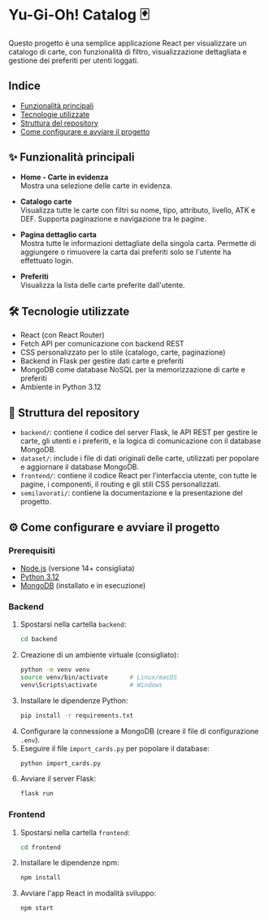 # Yu-Gi-Oh! Catalog 🃏 

Questo progetto è una semplice applicazione React per visualizzare un catalogo di carte, con funzionalità di filtro, visualizzazione dettagliata e gestione dei preferiti per utenti loggati.


## Indice

- [Funzionalità principali](#-funzionalità-principali)
- [Tecnologie utilizzate](#️-tecnologie-utilizzate)
- [Struttura del repository](#-struttura-del-repository)
- [Come configurare e avviare il progetto](#️-come-configurare-e-avviare-il-progetto)

## ✨ Funzionalità principali

- **Home - Carte in evidenza**  
  Mostra una selezione delle carte in evidenza.
  
- **Catalogo carte**  
  Visualizza tutte le carte con filtri su nome, tipo, attributo, livello, ATK e DEF. Supporta paginazione e navigazione tra le pagine.

- **Pagina dettaglio carta**  
  Mostra tutte le informazioni dettagliate della singola carta. Permette di aggiungere o rimuovere la carta dai preferiti solo se l'utente ha effettuato login.

- **Preferiti**  
  Visualizza la lista delle carte preferite dall'utente.

## 🛠️ Tecnologie utilizzate

- React (con React Router)
- Fetch API per comunicazione con backend REST
- CSS personalizzato per lo stile (catalogo, carte, paginazione)
- Backend in Flask per gestire dati carte e preferiti
- MongoDB come database NoSQL per la memorizzazione di carte e preferiti
- Ambiente in Python 3.12

## 📁 Struttura del repository

- `backend/`: contiene il codice del server Flask, le API REST per gestire le carte, gli utenti e i preferiti, e la logica di comunicazione con il database MongoDB.
- `dataset/`: include i file di dati originali delle carte, utilizzati per popolare e aggiornare il database MongoDB.
- `frontend/`: contiene il codice React per l’interfaccia utente, con tutte le pagine, i componenti, il routing e gli stili CSS personalizzati.
- `semilavorati/`: contiene la documentazione e la presentazione del progetto.

## ⚙️ Come configurare e avviare il progetto

### Prerequisiti

- [Node.js](https://nodejs.org/) (versione 14+ consigliata)
- [Python 3.12](https://www.python.org/downloads/)
- [MongoDB](https://www.mongodb.com/try/download/community) (installato e in esecuzione)

### Backend

1. Spostarsi nella cartella `backend`:
   ```bash
   cd backend
   ```
2. Creazione di un ambiente virtuale (consigliato):
   ```bash
   python -m venv venv
   source venv/bin/activate      # Linux/macOS
   venv\Scripts\activate         # Windows
   ```
3. Installare le dipendenze Python:
   ```bash
   pip install -r requirements.txt
   ```
4. Configurare la connessione a MongoDB (creare il file di configurazione `.env`).
5. Eseguire il file `import_cards.py` per popolare il database:
   ```bash
   python import_cards.py
   ```
7. Avviare il server Flask:
   ```bash
   flask run
   ```
### Frontend

1. Spostarsi nella cartella `frontend`:
   ```bash
   cd frontend
   ```
2. Installare le dipendenze npm:
   ```bash
   npm install
   ```
3. Avviare l'app React in modalità sviluppo:
   ```bash
   npm start
   ```


